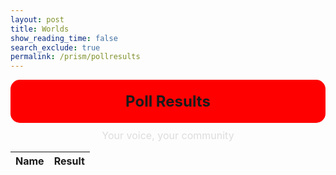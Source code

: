```yaml
---
layout: post 
title: Worlds
show_reading_time: false
search_exclude: true
permalink: /prism/pollresults
---
```


<style>
    .poll-header {
        background-color: red;
        text-align: center;
        padding: 20px;
        margin-bottom: 20px;
        border-radius: 15px;
        font-size: 24px;
        font-weight: bold;
    }

    .poll-subtitle {
        font-size: 16px;
        color: #ddd;
        margin-top: -10px;
        text-align: center;
    }

    .inttable {
        
    }
</style>

<header class="poll-header">
    Poll Results
</header>
<p class="poll-subtitle">Your voice, your community</p>

<center>
<table class="inttable">
    <thead>
        <tr>
            <th>Name</th>
            <th>Result</th>
        </tr>
    </thead>
    <tbody id="poll-data">
        <!-- Data will be dynamically inserted here -->
    </tbody>
</table>
</center>

<div id="dataOutput"></div>

<script>
    // Define the API endpoint
    const apiEndpoint = 'http://localhost:8887/api/poll_read';

// Send GET request
fetch(apiEndpoint)
  .then(response => {
    if (!response.ok) {
      throw new Error('Network response was not ok ' + response.statusText);
    }
    return response.json();
  })
  .then(data => {
    // Get the tbody element
    const pollData = document.getElementById('poll-data');
    
    // Clear any existing content in the tbody
    pollData.innerHTML = '';

    // Iterate through the data and create rows for each item
    data.forEach(item => {
      const row = document.createElement('tr');

      const nameCell = document.createElement('td');
      nameCell.textContent = item.name;

      const interestsCell = document.createElement('td');
      interestsCell.textContent = item.interests;

      row.appendChild(nameCell);
      row.appendChild(interestsCell);

      pollData.appendChild(row);
    });
  })
  .catch(error => {
    console.error('There has been a problem with your fetch operation:', error);
  });
</script>

